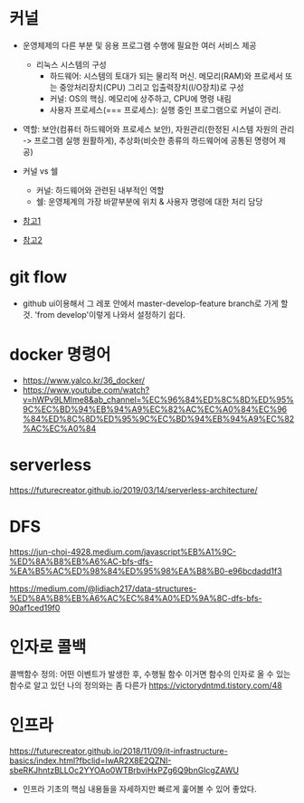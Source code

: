 # 커널
- 운영체제의 다른 부분 및 응용 프로그램 수행에 필요한 여러 서비스 제공
  - 리눅스 시스템의 구성
    - 하드웨어: 시스템의 토대가 되는 물리적 머신. 메모리(RAM)와 프로세서 또는 중앙처리장치(CPU) 그리고 입출력장치(I/O장치)로 구성
    - 커널: OS의 핵심. 메모리에 상주하고, CPU에 명령 내림
    - 사용자 프로세스(=== 프로세스): 실행 중인 프로그램으로 커널이 관리. 
- 역할: 보안(컴퓨터 하드웨어와 프로세스 보안), 자원관리(한정된 시스템 자원의 관리 -> 프로그램 실행 원활하게), 추상화(비슷한 종류의 하드웨어에 공통된 명령어 제공)
- 커널 vs 쉘
  - 커널: 하드웨어와 관련된 내부적인 역할
  - 쉘: 운영체계의 가장 바깥부분에 위치 & 사용자 명령에 대한 처리 담당

- [참고1](https://www.oss.kr/info_techtip/show/f1c6db27-7caf-44b9-97bd-b4a021e0e5f2)
- [참고2](https://www.redhat.com/ko/topics/linux/what-is-the-linux-kernel)
# git flow
- github ui이용해서 그 레포 안에서 master-develop-feature branch로 가게 할 것. 'from develop'이렇게 나와서 설정하기 쉽다.

# docker 명령어
- https://www.yalco.kr/36_docker/
- https://www.youtube.com/watch?v=hWPv9LMlme8&ab_channel=%EC%96%84%ED%8C%8D%ED%95%9C%EC%BD%94%EB%94%A9%EC%82%AC%EC%A0%84%EC%96%84%ED%8C%8D%ED%95%9C%EC%BD%94%EB%94%A9%EC%82%AC%EC%A0%84
# serverless
https://futurecreator.github.io/2019/03/14/serverless-architecture/

# DFS
https://jun-choi-4928.medium.com/javascript%EB%A1%9C-%ED%8A%B8%EB%A6%AC-bfs-dfs-%EA%B5%AC%ED%98%84%ED%95%98%EA%B8%B0-e96bcdadd1f3

https://medium.com/@lidiach217/data-structures-%ED%8A%B8%EB%A6%AC%EC%84%A0%ED%9A%8C-dfs-bfs-90af1ced19f0


# 인자로 콜백
콜백함수 정의: 어떤 이벤트가 발생한 후, 수행될 함수
  이거면 함수의 인자로 올 수 있는 함수로 알고 있던 나의 정의와는 좀 다른가
https://victorydntmd.tistory.com/48

# 인프라
https://futurecreator.github.io/2018/11/09/it-infrastructure-basics/index.html?fbclid=IwAR2X8E2QZNI-sbeRKJhntzBLLOc2YYOAo0WTBrbviHxPZg6Q9bnGlcgZAWU
- 인프라 기초의 핵심 내용들을 자세하지만 빠르게 훑어볼 수 있어 좋았다.
